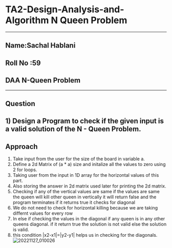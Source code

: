 # TA2-Design-Analysis-and-Algorithm N Queen Problem
***
## Name:Sachal Hablani
## Roll No :59
## DAA N-Queen Problem
***
## Question
## 1) Design a Program to check if the given input is a valid solution of the N - Queen Problem.

## Approach
1) Take input from the user for the size of the board in variable a.
2) Define a 2d Matrix of (a * a) size and initalize all the values to zero using 2 for loops.
3) Taking user from the input in 1D array for the horizontal values of this part.
4) Also storing the answer in 2d matrix used later for printing the 2d matrix.
5) Checking if any of the vertical values are same if the values are same the queen will kill other queen in vertically it will return false and the program terminates if it returns true it checks for diagonal
6) We do not need to check for horizontal killing because we are taking differnt values for every  row
7) In else if checking the values in the diagonal if any queen is in any other queens diagonal. if it return true the solution is not valid else the solution is valid.
8) this condition |x2-x1|=|y2-y1| helps us in checking for the diagonals.
![20221127_010026](https://user-images.githubusercontent.com/93744891/204106076-97c40ace-e366-48cf-9dad-d609401da6f5.jpg)

